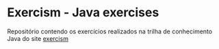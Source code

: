 # Exercism - Java exercises

Repositório contendo os exercícios realizados na trilha de conhecimento Java do site [exercism](https://exercism.org/tracks/java)
